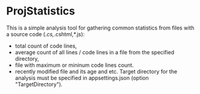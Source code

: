 # ProjStatistics
This is a simple analysis tool for gathering common statistics from files with a source code (*.cs,*.cshtml,*.js):
- total count of code lines,
- average count of all lines / code lines in a file from the specified directory,
- file with maximum or mininum code lines count.
- recently modified file and its age and etc.
Target directory for the analysis must be specified in appsettings.json (option "TargetDirectory").
